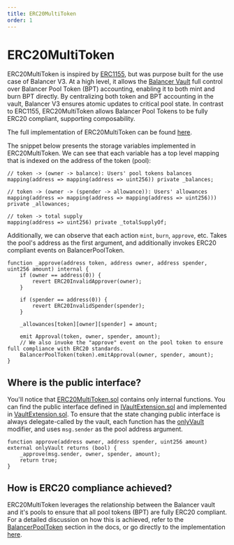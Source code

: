 ```yaml
---
title: ERC20MultiToken
order: 1
---
```


# ERC20MultiToken

ERC20MultiToken is inspired by [ERC1155](https://docs.openzeppelin.com/contracts/3.x/erc1155), but was purpose built for the use case of Balancer V3.
At a high level, it allows the [Balancer Vault](/concepts/vault) full control over Balancer Pool Token (BPT) accounting, enabling it to both mint and burn BPT directly.
By centralizing both token and BPT accounting in the vault, Balancer V3 ensures atomic updates to critical pool state. In contrast to ERC1155, ERC20MultiToken allows
Balancer Pool Tokens to be fully ERC20 compliant, supporting composability.

The full implementation of ERC20MultiToken can be found [here](https://github.com/balancer/balancer-v3-monorepo/blob/main/pkg/vault/contracts/token/ERC20MultiToken.sol).

The snippet below presents the storage variables implemented in ERC20MultiToken. We can see that each variable has a top level mapping that is indexed on the address of the token (pool):
```solidity
// token -> (owner -> balance): Users' pool tokens balances
mapping(address => mapping(address => uint256)) private _balances;

// token -> (owner -> (spender -> allowance)): Users' allowances
mapping(address => mapping(address => mapping(address => uint256))) private _allowances;

// token -> total supply
mapping(address => uint256) private _totalSupplyOf;
```

Additionally, we can observe that each action `mint`, `burn`, `approve`, etc. Takes the pool's address as the first argument, and additionally invokes ERC20 compliant events on BalancerPoolToken.
```solidity
function _approve(address token, address owner, address spender, uint256 amount) internal {
    if (owner == address(0)) {
        revert ERC20InvalidApprover(owner);
    }
    
    if (spender == address(0)) {
        revert ERC20InvalidSpender(spender);
    }
    
    _allowances[token][owner][spender] = amount;
    
    emit Approval(token, owner, spender, amount);
    // We also invoke the "approve" event on the pool token to ensure full compliance with ERC20 standards.
    BalancerPoolToken(token).emitApproval(owner, spender, amount);
}
```

## Where is the public interface?

You'll notice that [ERC20MultiToken.sol](https://github.com/balancer/balancer-v3-monorepo/blob/main/pkg/vault/contracts/token/ERC20MultiToken.sol) contains only internal functions.
You can find the public interface defined in [IVaultExtension.sol](https://github.com/balancer/balancer-v3-monorepo/blob/main/pkg/interfaces/contracts/vault/IVaultExtension.sol#L208-L271) and implemented in [VaultExtension.sol](https://github.com/balancer/balancer-v3-monorepo/blob/main/pkg/vault/contracts/VaultExtension.sol#L421-L457).
To ensure that the state changing public interface is always delegate-called by the vault, each function has the [onlyVault](https://github.com/balancer/balancer-v3-monorepo/blob/main/pkg/vault/contracts/VaultExtension.sol#L51-L55) modifier, and uses `msg.sender` as the pool address argument.

```solidity
function approve(address owner, address spender, uint256 amount) external onlyVault returns (bool) {
    _approve(msg.sender, owner, spender, amount);
    return true;
}
```

## How is ERC20 compliance achieved?

ERC20MultiToken leverages the relationship between the Balancer vault and it's pools to ensure that all pool tokens (BPT) are fully ERC20 compliant.
For a detailed discussion on how this is achieved, refer to the [BalancerPoolToken](/concepts/pools/BalancerPoolToken.html) section in the docs, or go directly to the
implementation [here](https://github.com/balancer/balancer-v3-monorepo/blob/main/pkg/vault/contracts/BalancerPoolToken.sol).
